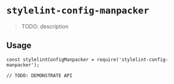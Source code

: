 # `stylelint-config-manpacker`

> TODO: description

## Usage

```
const stylelintConfigManpacker = require('stylelint-config-manpacker');

// TODO: DEMONSTRATE API
```
